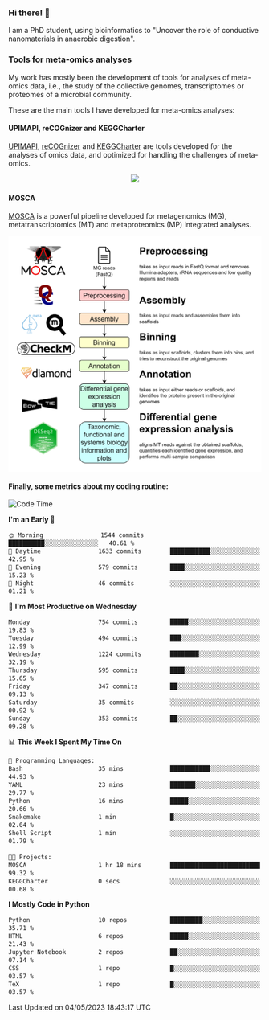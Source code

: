 ### Hi there! 👋

I am a PhD student, using bioinformatics to "Uncover the role of conductive nanomaterials in anaerobic digestion".

### Tools for meta-omics analyses

My work has mostly been the development of tools for analyses of meta-omics data, i.e., the study of the collective genomes, transcriptomes or proteomes of a microbial community.

These are the main tools I have developed for meta-omics analyses:

#### UPIMAPI, reCOGnizer and KEGGCharter

[UPIMAPI](https://github.com/iquasere/UPIMAPI), [reCOGnizer](https://github.com/iquasere/reCOGnizer) and [KEGGCharter](https://github.com/iquasere/KEGGCharter) are tools developed for the analyses of omics data, and optimized for handling the challenges of meta-omics.

<p align="center">
    <img src="assets/annotation_paper.png">
</p>

#### MOSCA

[MOSCA](https://github.com/iquasere/MOSCA) is a powerful pipeline developed for metagenomics (MG), metatranscriptomics (MT) and metaproteomics (MP) integrated analyses.

<p align="center">
    <img src="assets/mosca_workflow.png" align="center" width="700">
</p>


#### Finally, some metrics about my coding routine:

<!--START_SECTION:waka-->
![Code Time](http://img.shields.io/badge/Code%20Time-562%20hrs%2021%20mins-blue)

**I'm an Early 🐤** 

```text
🌞 Morning                1544 commits        ██████████░░░░░░░░░░░░░░░   40.61 % 
🌆 Daytime                1633 commits        ███████████░░░░░░░░░░░░░░   42.95 % 
🌃 Evening                579 commits         ████░░░░░░░░░░░░░░░░░░░░░   15.23 % 
🌙 Night                  46 commits          ░░░░░░░░░░░░░░░░░░░░░░░░░   01.21 % 
```
📅 **I'm Most Productive on Wednesday** 

```text
Monday                   754 commits         █████░░░░░░░░░░░░░░░░░░░░   19.83 % 
Tuesday                  494 commits         ███░░░░░░░░░░░░░░░░░░░░░░   12.99 % 
Wednesday                1224 commits        ████████░░░░░░░░░░░░░░░░░   32.19 % 
Thursday                 595 commits         ████░░░░░░░░░░░░░░░░░░░░░   15.65 % 
Friday                   347 commits         ██░░░░░░░░░░░░░░░░░░░░░░░   09.13 % 
Saturday                 35 commits          ░░░░░░░░░░░░░░░░░░░░░░░░░   00.92 % 
Sunday                   353 commits         ██░░░░░░░░░░░░░░░░░░░░░░░   09.28 % 
```


📊 **This Week I Spent My Time On** 

```text
💬 Programming Languages: 
Bash                     35 mins             ███████████░░░░░░░░░░░░░░   44.93 % 
YAML                     23 mins             ███████░░░░░░░░░░░░░░░░░░   29.77 % 
Python                   16 mins             █████░░░░░░░░░░░░░░░░░░░░   20.66 % 
Snakemake                1 min               █░░░░░░░░░░░░░░░░░░░░░░░░   02.04 % 
Shell Script             1 min               ░░░░░░░░░░░░░░░░░░░░░░░░░   01.79 % 

🐱‍💻 Projects: 
MOSCA                    1 hr 18 mins        █████████████████████████   99.32 % 
KEGGCharter              0 secs              ░░░░░░░░░░░░░░░░░░░░░░░░░   00.68 % 
```

**I Mostly Code in Python** 

```text
Python                   10 repos            █████████░░░░░░░░░░░░░░░░   35.71 % 
HTML                     6 repos             █████░░░░░░░░░░░░░░░░░░░░   21.43 % 
Jupyter Notebook         2 repos             ██░░░░░░░░░░░░░░░░░░░░░░░   07.14 % 
CSS                      1 repo              █░░░░░░░░░░░░░░░░░░░░░░░░   03.57 % 
TeX                      1 repo              █░░░░░░░░░░░░░░░░░░░░░░░░   03.57 % 
```




 Last Updated on 04/05/2023 18:43:17 UTC
<!--END_SECTION:waka-->

